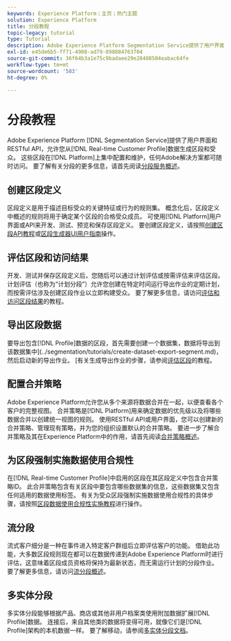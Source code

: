 ```yaml
---
keywords: Experience Platform；主页；热门主题
solution: Experience Platform
title: 分段教程
topic-legacy: tutorial
type: Tutorial
description: Adobe Experience Platform Segmentation Service提供了用户界面和RESTful API，允许您根据实时客户资料数据构建区段并生成受众。 这些区段在平台上进行集中配置和维护，任何Adobe解决方案都可随时访问。
exl-id: e45de6b5-ff71-4908-ad79-898084763704
source-git-commit: 36f64b3a1e75c9badaee29e28408504eabac64fe
workflow-type: tm+mt
source-wordcount: '583'
ht-degree: 0%

---
```


# 分段教程

Adobe Experience Platform [!DNL Segmentation Service]提供了用户界面和RESTful API，允许您从[!DNL Real-time Customer Profile]数据生成区段和受众。 这些区段在[!DNL Platform]上集中配置和维护，任何Adobe解决方案都可随时访问。 要了解有关分段的更多信息，请首先阅读[分段服务概述](../segmentation/home.md)。

## 创建区段定义

区段定义是用于描述目标受众的关键特征或行为的规则集。 概念化后，区段定义中概述的规则将用于确定某个区段的合格受众成员。 可使用[!DNL Platform]用户界面或API来开发、测试、预览和保存区段定义。 要创建区段定义，请按照[创建区段API教程](../segmentation/tutorials/create-a-segment.md)或[区段生成器UI用户指南](../segmentation/ui/overview.md)操作。

## 评估区段和访问结果

开发、测试并保存区段定义后，您随后可以通过计划评估或按需评估来评估区段。 计划评估（也称为“计划分段”）允许您创建在特定时间运行导出作业的定期计划，而按需评估涉及创建区段作业以立即构建受众。 要了解更多信息，请访问[评估和访问区段结果](../segmentation/tutorials/evaluate-a-segment.md)的教程。

## 导出区段数据

要导出包含[!DNL Profile]数据的区段，首先需要创建一个数据集，数据将导出到该数据集中](../segmentation/tutorials/create-dataset-export-segment.md)，然后启动新的导出作业。 [有关生成导出作业的步骤，请参阅[评估区段](../segmentation/tutorials/evaluate-a-segment.md)的教程。

## 配置合并策略

Adobe Experience Platform允许您从多个来源将数据合并在一起，以便查看各个客户的完整视图。 合并策略是[!DNL Platform]用来确定数据的优先级以及将哪些数据合并以创建统一视图的规则。 使用RESTful API或用户界面，您可以创建新的合并策略、管理现有策略，并为您的组织设置默认的合并策略。 要进一步了解合并策略及其在Experience Platform中的作用，请首先阅读[合并策略概述](../profile/merge-policies/overview.md)。

## 为区段强制实施数据使用合规性

在[!DNL Real-time Customer Profile]中启用的区段在其区段定义中包含合并策略ID。 此合并策略包含有关区段中要包含哪些数据集的信息，这些数据集又包含任何适用的数据使用标签。 有关为受众区段强制实施数据使用合规性的具体步骤，请按照[区段数据使用合规性实施教程](../segmentation/tutorials/governance.md)进行操作。

## 流分段

流式客户细分是一种在事件进入特定客户群组后立即评估客户的功能。 借助此功能，大多数区段规则现在都可以在数据传递到Adobe Experience Platform时进行评估，这意味着区段成员资格将保持为最新状态，而无需运行计划的分段作业。 要了解更多信息，请访问[流分段概述](../segmentation/api/streaming-segmentation.md)。

## 多实体分段

多实体分段能够根据产品、商店或其他非用户档案类使用附加数据扩展[!DNL Profile]数据。 连接后，来自其他类的数据将变得可用，就像它们是[!DNL Profile]架构的本机数据一样。 要了解移动，请参阅[多实体分段文档](../segmentation/multi-entity-segmentation.md)。
